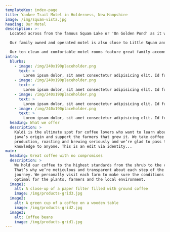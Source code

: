 ```yaml
---
templateKey: index-page
title: Yankee Trail Motel in Holderness, New Hampshire
image: /img/squam-vista.jpg
heading: Our Motel
description: >-
  Located across from the famous Squam Lake or 'On Golden Pond' as it was known in the famous 1981 movie with Henry Fonda and Katharine Hepburn in Holderness, New Hampshire.

  Our family owned and operated motel is also close to Little Squam and Lakes Winnipesaukee, we pride ourselves on making your trip to the White Mountains an affordable and unforgettable experience.

  Our ten clean and comfortable motel rooms feature great family accommodations with many amenities.
intro:
  blurbs:
    - image: /img/240x190placeholder.png
      text: >
        Lorem ipsum dolor, sit amet consectetur adipisicing elit. Id fuga beatae assumenda consequatur voluptas iure ratione hic ullam esse debitis. Facilis eaque adipisci esse distinctio, maxime necessitatibus officia minus odio ratione odit iste ab illum nam voluptatum vero laborum quaerat quasi, commodi iusto soluta. Ratione dolor inventore in obcaecati facilis fugit excepturi cupiditate saepe delectus illo optio adipisci.
    - image: /img/240x190placeholder.png
      text: >
        Lorem ipsum dolor, sit amet consectetur adipisicing elit. Id fuga beatae assumenda consequatur voluptas iure ratione hic ullam esse debitis. Facilis eaque adipisci esse distinctio, maxime necessitatibus officia minus odio ratione odit iste ab illum nam voluptatum vero laborum quaerat quasi, commodi iusto soluta. Ratione dolor inventore in obcaecati facilis fugit excepturi cupiditate saepe delectus illo optio adipisci.
    - image: /img/240x190placeholder.png
      text: >
        Lorem ipsum dolor, sit amet consectetur adipisicing elit. Id fuga beatae assumenda consequatur voluptas iure ratione hic ullam esse debitis. Facilis eaque adipisci esse distinctio, maxime necessitatibus officia minus odio ratione odit iste ab illum nam voluptatum vero laborum quaerat quasi, commodi iusto soluta. Ratione dolor inventore in obcaecati facilis fugit excepturi cupiditate saepe delectus illo optio adipisci.
    - image: /img/240x190placeholder.png
      text: >
        Lorem ipsum dolor, sit amet consectetur adipisicing elit. Id fuga beatae assumenda consequatur voluptas iure ratione hic ullam esse debitis. Facilis eaque adipisci esse distinctio, maxime necessitatibus officia minus odio ratione odit iste ab illum nam voluptatum vero laborum quaerat quasi, commodi iusto soluta. Ratione dolor inventore in obcaecati facilis fugit excepturi cupiditate saepe delectus illo optio adipisci.
  heading: What we offer
  description: >
    Kaldi is the ultimate spot for coffee lovers who want to learn about their
    java’s origin and support the farmers that grew it. We take coffee
    production, roasting and brewing seriously and we’re glad to pass that
    knowledge to anyone. This is an edit via identity...
main:
  heading: Great coffee with no compromises
  description: >
    We hold our coffee to the highest standards from the shrub to the cup.
    That’s why we’re meticulous and transparent about each step of the coffee’s
    journey. We personally visit each farm to make sure the conditions are
    optimal for the plants, farmers and the local environment.
  image1:
    alt: A close-up of a paper filter filled with ground coffee
    image: /img/products-grid3.jpg
  image2:
    alt: A green cup of a coffee on a wooden table
    image: /img/products-grid2.jpg
  image3:
    alt: Coffee beans
    image: /img/products-grid1.jpg
---
```

